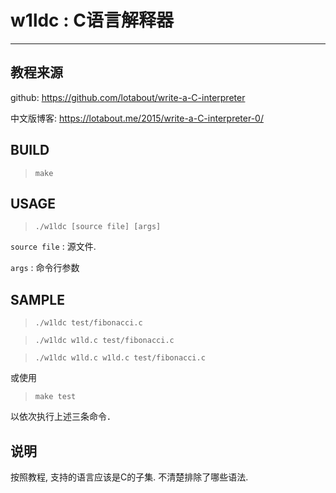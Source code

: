# w1ldc : C语言解释器

---

## 教程来源

github: https://github.com/lotabout/write-a-C-interpreter

中文版博客: https://lotabout.me/2015/write-a-C-interpreter-0/

## BUILD

> `make`

## USAGE

> `./w1ldc [source file] [args]`

`source file` : 源文件.

`args` : 命令行参数

## SAMPLE

> `./w1ldc test/fibonacci.c`

> `./w1ldc w1ld.c test/fibonacci.c`

> `./w1ldc w1ld.c w1ld.c test/fibonacci.c`

或使用

> `make test`

以依次执行上述三条命令．

## 说明

按照教程, 支持的语言应该是C的子集. 不清楚排除了哪些语法.